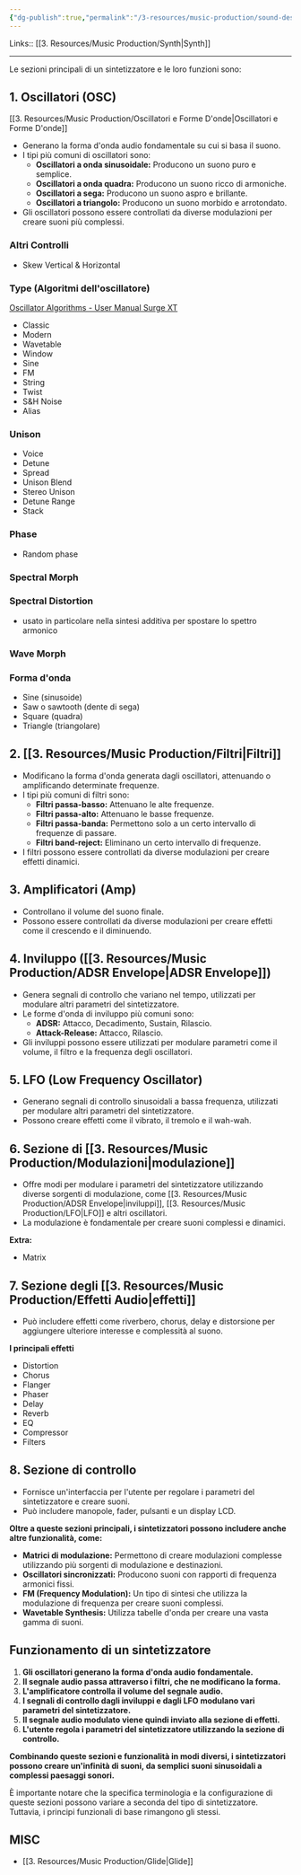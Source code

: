 ```yaml
---
{"dg-publish":true,"permalink":"/3-resources/music-production/sound-design/sintetizzatore-parametri-e-sezioni/","tags":["note"]}
---
```


Links:: [[3. Resources/Music Production/Synth\|Synth]]

---
Le sezioni principali di un sintetizzatore e le loro funzioni sono:

## 1. Oscillatori (OSC)

[[3. Resources/Music Production/Oscillatori e Forme D'onde\|Oscillatori e Forme D'onde]]

- Generano la forma d'onda audio fondamentale su cui si basa il suono.
- I tipi più comuni di oscillatori sono:
    - **Oscillatori a onda sinusoidale:** Producono un suono puro e semplice.
    - **Oscillatori a onda quadra:** Producono un suono ricco di armoniche.
    - **Oscillatori a sega:** Producono un suono aspro e brillante.
    - **Oscillatori a triangolo:** Producono un suono morbido e arrotondato.
- Gli oscillatori possono essere controllati da diverse modulazioni per creare suoni più complessi.


### Altri Controlli

- Skew Vertical & Horizontal

### Type (Algoritmi dell'oscillatore)
[Oscillator Algorithms - User Manual Surge XT](https://surge-synthesizer.github.io/manual-xt/#oscillator-algorithms)

- Classic 
- Modern
- Wavetable
- Window
- Sine
- FM
- String
- Twist
- S&H Noise
- Alias

### Unison

- Voice
- Detune
- Spread
- Unison Blend
- Stereo Unison
- Detune Range
- Stack

### Phase

- Random phase


### Spectral Morph

### Spectral Distortion

- usato in particolare nella sintesi additiva per spostare lo spettro armonico 

### Wave Morph



### Forma d'onda

- Sine (sinusoide)
- Saw o sawtooth (dente di sega)
- Square (quadra)
- Triangle (triangolare)


## 2. [[3. Resources/Music Production/Filtri\|Filtri]]

- Modificano la forma d'onda generata dagli oscillatori, attenuando o amplificando determinate frequenze.
- I tipi più comuni di filtri sono:
    - **Filtri passa-basso:** Attenuano le alte frequenze.
    - **Filtri passa-alto:** Attenuano le basse frequenze.
    - **Filtri passa-banda:** Permettono solo a un certo intervallo di frequenze di passare.
    - **Filtri band-reject:** Eliminano un certo intervallo di frequenze.
- I filtri possono essere controllati da diverse modulazioni per creare effetti dinamici.

## 3. Amplificatori (Amp)

- Controllano il volume del suono finale.
- Possono essere controllati da diverse modulazioni per creare effetti come il crescendo e il diminuendo.

## 4. Inviluppo ([[3. Resources/Music Production/ADSR Envelope\|ADSR Envelope]])

- Genera segnali di controllo che variano nel tempo, utilizzati per modulare altri parametri del sintetizzatore.
- Le forme d'onda di inviluppo più comuni sono:
    - **ADSR:** Attacco, Decadimento, Sustain, Rilascio.
    - **Attack-Release:** Attacco, Rilascio.
- Gli inviluppi possono essere utilizzati per modulare parametri come il volume, il filtro e la frequenza degli oscillatori.

## 5. LFO (Low Frequency Oscillator)

- Generano segnali di controllo sinusoidali a bassa frequenza, utilizzati per modulare altri parametri del sintetizzatore.
- Possono creare effetti come il vibrato, il tremolo e il wah-wah.

## 6. Sezione di [[3. Resources/Music Production/Modulazioni\|modulazione]]

- Offre modi per modulare i parametri del sintetizzatore utilizzando diverse sorgenti di modulazione, come [[3. Resources/Music Production/ADSR Envelope\|inviluppi]], [[3. Resources/Music Production/LFO\|LFO]] e altri oscillatori.
- La modulazione è fondamentale per creare suoni complessi e dinamici.

**Extra:**
- Matrix

## 7. Sezione degli [[3. Resources/Music Production/Effetti Audio\|effetti]]

- Può includere effetti come riverbero, chorus, delay e distorsione per aggiungere ulteriore interesse e complessità al suono.

**I principali effetti**
- Distortion
- Chorus
- Flanger
- Phaser
- Delay
- Reverb
- EQ
- Compressor
- Filters


## 8. Sezione di controllo

- Fornisce un'interfaccia per l'utente per regolare i parametri del sintetizzatore e creare suoni.
- Può includere manopole, fader, pulsanti e un display LCD.

**Oltre a queste sezioni principali, i sintetizzatori possono includere anche altre funzionalità, come:**

- **Matrici di modulazione:** Permettono di creare modulazioni complesse utilizzando più sorgenti di modulazione e destinazioni.
- **Oscillatori sincronizzati:** Producono suoni con rapporti di frequenza armonici fissi.
- **FM (Frequency Modulation):** Un tipo di sintesi che utilizza la modulazione di frequenza per creare suoni complessi.
- **Wavetable Synthesis:** Utilizza tabelle d'onda per creare una vasta gamma di suoni.

## Funzionamento di un sintetizzatore

1. **Gli oscillatori generano la forma d'onda audio fondamentale.**
2. **Il segnale audio passa attraverso i filtri, che ne modificano la forma.**
3. **L'amplificatore controlla il volume del segnale audio.**
4. **I segnali di controllo dagli inviluppi e dagli LFO modulano vari parametri del sintetizzatore.**
5. **Il segnale audio modulato viene quindi inviato alla sezione di effetti.**
6. **L'utente regola i parametri del sintetizzatore utilizzando la sezione di controllo.**

**Combinando queste sezioni e funzionalità in modi diversi, i sintetizzatori possono creare un'infinità di suoni, da semplici suoni sinusoidali a complessi paesaggi sonori.**

È importante notare che la specifica terminologia e la configurazione di queste sezioni possono variare a seconda del tipo di sintetizzatore. Tuttavia, i principi funzionali di base rimangono gli stessi.


## MISC

- [[3. Resources/Music Production/Glide\|Glide]]